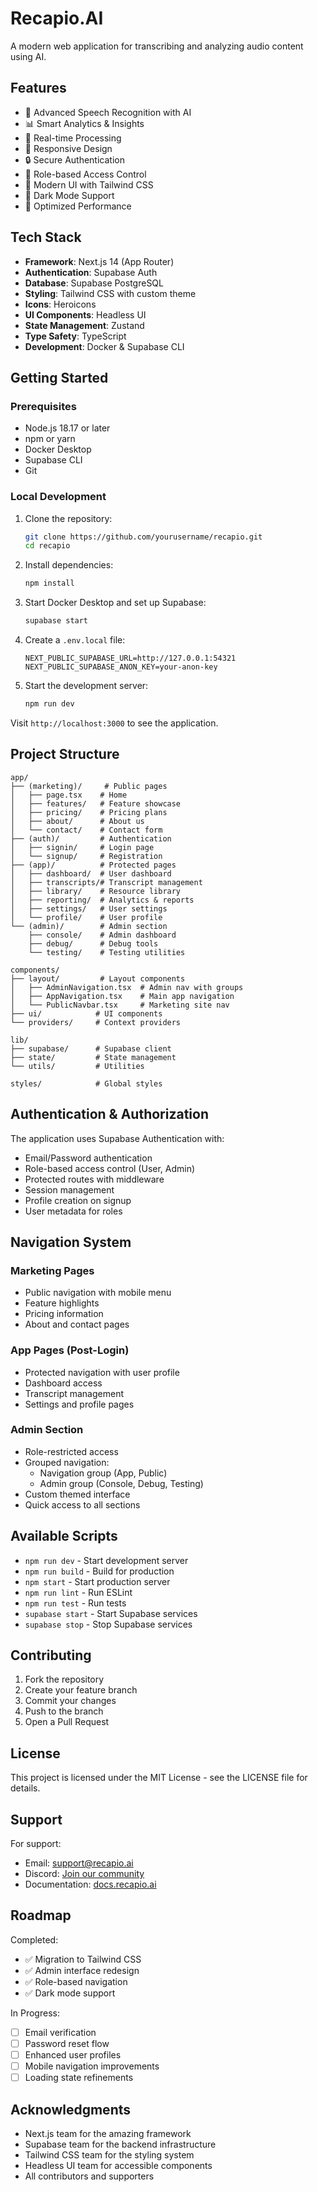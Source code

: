 # Recapio.AI

A modern web application for transcribing and analyzing audio content using AI.

## Features

- 🎯 Advanced Speech Recognition with AI
- 📊 Smart Analytics & Insights
- 🔄 Real-time Processing
- 📱 Responsive Design
- 🔒 Secure Authentication
- 👥 Role-based Access Control
- 🎨 Modern UI with Tailwind CSS
- 🌙 Dark Mode Support
- 🚀 Optimized Performance

## Tech Stack

- **Framework**: Next.js 14 (App Router)
- **Authentication**: Supabase Auth
- **Database**: Supabase PostgreSQL
- **Styling**: Tailwind CSS with custom theme
- **Icons**: Heroicons
- **UI Components**: Headless UI
- **State Management**: Zustand
- **Type Safety**: TypeScript
- **Development**: Docker & Supabase CLI

## Getting Started

### Prerequisites

- Node.js 18.17 or later
- npm or yarn
- Docker Desktop
- Supabase CLI
- Git

### Local Development

1. Clone the repository:
   ```bash
   git clone https://github.com/yourusername/recapio.git
   cd recapio
   ```

2. Install dependencies:
   ```bash
   npm install
   ```

3. Start Docker Desktop and set up Supabase:
   ```bash
   supabase start
   ```

4. Create a `.env.local` file:
   ```
   NEXT_PUBLIC_SUPABASE_URL=http://127.0.0.1:54321
   NEXT_PUBLIC_SUPABASE_ANON_KEY=your-anon-key
   ```

5. Start the development server:
   ```bash
   npm run dev
   ```

Visit `http://localhost:3000` to see the application.

## Project Structure

```
app/
├── (marketing)/     # Public pages
│   ├── page.tsx    # Home
│   ├── features/   # Feature showcase
│   ├── pricing/    # Pricing plans
│   ├── about/      # About us
│   └── contact/    # Contact form
├── (auth)/         # Authentication
│   ├── signin/     # Login page
│   └── signup/     # Registration
├── (app)/          # Protected pages
│   ├── dashboard/  # User dashboard
│   ├── transcripts/# Transcript management
│   ├── library/    # Resource library
│   ├── reporting/  # Analytics & reports
│   ├── settings/   # User settings
│   └── profile/    # User profile
└── (admin)/        # Admin section
    ├── console/    # Admin dashboard
    ├── debug/      # Debug tools
    └── testing/    # Testing utilities

components/
├── layout/         # Layout components
│   ├── AdminNavigation.tsx  # Admin nav with groups
│   ├── AppNavigation.tsx    # Main app navigation
│   └── PublicNavbar.tsx     # Marketing site nav
├── ui/            # UI components
└── providers/     # Context providers

lib/
├── supabase/      # Supabase client
├── state/         # State management
└── utils/         # Utilities

styles/            # Global styles
```

## Authentication & Authorization

The application uses Supabase Authentication with:
- Email/Password authentication
- Role-based access control (User, Admin)
- Protected routes with middleware
- Session management
- Profile creation on signup
- User metadata for roles

## Navigation System

### Marketing Pages
- Public navigation with mobile menu
- Feature highlights
- Pricing information
- About and contact pages

### App Pages (Post-Login)
- Protected navigation with user profile
- Dashboard access
- Transcript management
- Settings and profile pages

### Admin Section
- Role-restricted access
- Grouped navigation:
  - Navigation group (App, Public)
  - Admin group (Console, Debug, Testing)
- Custom themed interface
- Quick access to all sections

## Available Scripts

- `npm run dev` - Start development server
- `npm run build` - Build for production
- `npm start` - Start production server
- `npm run lint` - Run ESLint
- `npm run test` - Run tests
- `supabase start` - Start Supabase services
- `supabase stop` - Stop Supabase services

## Contributing

1. Fork the repository
2. Create your feature branch
3. Commit your changes
4. Push to the branch
5. Open a Pull Request

## License

This project is licensed under the MIT License - see the LICENSE file for details.

## Support

For support:
- Email: support@recapio.ai
- Discord: [Join our community](https://discord.gg/recapio)
- Documentation: [docs.recapio.ai](https://docs.recapio.ai)

## Roadmap

Completed:
- ✅ Migration to Tailwind CSS
- ✅ Admin interface redesign
- ✅ Role-based navigation
- ✅ Dark mode support

In Progress:
- [ ] Email verification
- [ ] Password reset flow
- [ ] Enhanced user profiles
- [ ] Mobile navigation improvements
- [ ] Loading state refinements

## Acknowledgments

- Next.js team for the amazing framework
- Supabase team for the backend infrastructure
- Tailwind CSS team for the styling system
- Headless UI team for accessible components
- All contributors and supporters 